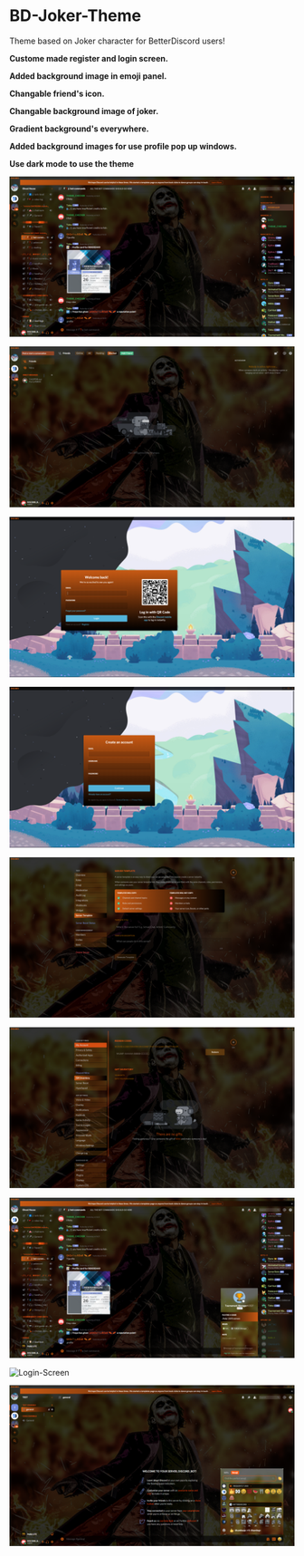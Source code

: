 # BD-Joker-Theme
Theme based on Joker character for BetterDiscord users!


**Custome made register and login screen.**


**Added background image in emoji panel.**


**Changable friend's icon.**


**Changable background image of joker.**


**Gradient background's everywhere.**


**Added background images for use profile pop up windows.**

**Use dark mode to use the theme**

![Login-Screen](/images/server-chat.jpg)

![Login-Screen](/images/friends-panel.jpg)

![Login-Screen](/images/login.jpg)

![Login-Screen](/images/register.jpg)

![Login-Screen](/images/server-settings.jpg)

![Login-Screen](/images/user-settings.jpg)

![Login-Screen](/images/user-info.jpg)

![Login-Screen](/images/user-pop-up-window.jpg)

![Login-Screen](/images/emoji-background.jpg)
